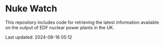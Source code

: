 # Nuke Watch

This repository includes code for retrieving the latest information available on the output of EDF nuclear power plants in the UK.

Last updated: 2024-08-16 05:12